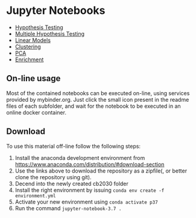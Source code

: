 # Jupyter Notebooks

* [Hypothesis Testing](testing/readme.md)  
* [Multiple Hypothesis Testing](multiplehypo/readme.md)  
* [Linear Models](linear/readme.md)  
* [Clustering](clustering/readme.md)  
* [PCA](pca/readme.md)  
* [Enrichment](enrichment/readme.md)  

## On-line usage

Most of the contained notebooks can be executed on-line, using services provided by mybinder.org. Just click the small icon present in the readme files of each subfolder, and wait for the notebook to be executed in an online docker container.

## Download
To use this material off-line follow the following steps:

1. Install the anaconda development environment from https://www.anaconda.com/distribution/#download-section
2. Use the links above to download the repository as a zipfile(, or better clone the repository using git).
3. Decend into the newly created cb2030 folder
4. Install the right environment by issuing `conda env create -f environment.yml`
5. Activate your new environment using `conda activate p37`
6. Run the command `jupyter-notebook-3.7 .`
